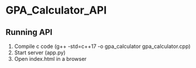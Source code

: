# GPA_Calculator_API

## Running API
1.  Compile c code (g++ -std=c++17 -o gpa_calculator gpa_calculator.cpp)
2.  Start server (app.py)
3.  Open index.html in a browser
